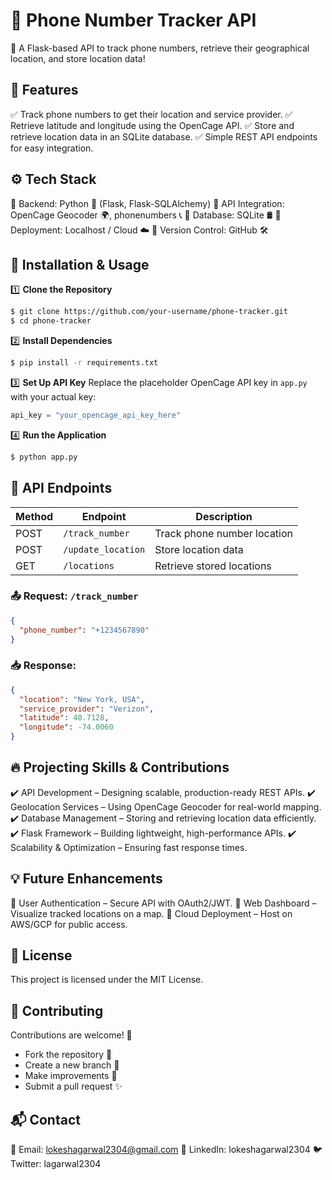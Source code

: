 # 📍 Phone Number Tracker API
🚀 A Flask-based API to track phone numbers, retrieve their geographical location, and store location data!

## 🌟 Features
✅ Track phone numbers to get their location and service provider.
✅ Retrieve latitude and longitude using the OpenCage API.
✅ Store and retrieve location data in an SQLite database.
✅ Simple REST API endpoints for easy integration.

## ⚙️ Tech Stack
🔹 Backend: Python 🐍 (Flask, Flask-SQLAlchemy)
🔹 API Integration: OpenCage Geocoder 🌍, phonenumbers 📞
🔹 Database: SQLite 🛢️
🔹 Deployment: Localhost / Cloud ☁️
🔹 Version Control: GitHub 🛠️

## 🚀 Installation & Usage
1️⃣ **Clone the Repository**
```bash
$ git clone https://github.com/your-username/phone-tracker.git
$ cd phone-tracker
```
2️⃣ **Install Dependencies**
```bash
$ pip install -r requirements.txt
```
3️⃣ **Set Up API Key**
Replace the placeholder OpenCage API key in `app.py` with your actual key:
```python
api_key = "your_opencage_api_key_here"
```
4️⃣ **Run the Application**
```bash
$ python app.py
```

## 📡 API Endpoints
| Method | Endpoint | Description |
|--------|---------|-------------|
| POST | `/track_number` | Track phone number location |
| POST | `/update_location` | Store location data |
| GET | `/locations` | Retrieve stored locations |

### 📤 Request: `/track_number`
```json
{
  "phone_number": "+1234567890"
}
```
### 📥 Response:
```json
{
  "location": "New York, USA",
  "service_provider": "Verizon",
  "latitude": 40.7128,
  "longitude": -74.0060
}
```

## 🔥 Projecting Skills & Contributions
✔️ API Development – Designing scalable, production-ready REST APIs.
✔️ Geolocation Services – Using OpenCage Geocoder for real-world mapping.
✔️ Database Management – Storing and retrieving location data efficiently.
✔️ Flask Framework – Building lightweight, high-performance APIs.
✔️ Scalability & Optimization – Ensuring fast response times.

## 💡 Future Enhancements
🔹 User Authentication – Secure API with OAuth2/JWT.
🔹 Web Dashboard – Visualize tracked locations on a map.
🔹 Cloud Deployment – Host on AWS/GCP for public access.

## 📜 License
This project is licensed under the MIT License.

## 🤝 Contributing
Contributions are welcome! 🎉
- Fork the repository 🍴
- Create a new branch 🔀
- Make improvements 🔧
- Submit a pull request ✨

## 📬 Contact
📧 Email: lokeshagarwal2304@gmail.com
💼 LinkedIn: lokeshagarwal2304
🐦 Twitter: lagarwal2304

